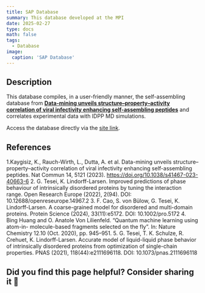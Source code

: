 ```yaml
---
title: SAP Database
summary: This database developed at the MPI
date: 2025-02-27
type: docs
math: false
tags:
  - Database
image:
  caption: 'SAP Database'
---
```


## Description

This database compiles, in a user-friendly manner, the self-assembling database from **[Data-mining unveils structure–property–activity correlation of viral infectivity enhancing self-assembling peptides](https://www.nature.com/articles/s41467-023-40663-6)** and correlates experimental data with IDPP MD simulations.

Access the database directly via the [site link](https://indeepold.streamlit.app/).

## References

1.Kaygisiz, K., Rauch-Wirth, L., Dutta, A. et al. Data-mining unveils structure–property–activity correlation of viral infectivity enhancing self-assembling peptides. Nat Commun 14, 5121 (2023). https://doi.org/10.1038/s41467-023-40663-6
2. G. Tesei, K. Lindorff-Larsen. Improved predictions of phase behaviour of intrinsically disordered proteins by tuning the interaction range. Open Research Europe (2022), 2(94). DOI: 10.12688/openreseurope.14967.2
3. F. Cao, S. von Bülow, G. Tesei, K. Lindorff-Larsen. A coarse-grained model for disordered and multi-domain proteins. Protein Science (2024), 33(11):e5172. DOI: 10.1002/pro.5172
4. Bing Huang and O. Anatole Von Lilienfeld. “Quantum machine learning using atom-in-
molecule-based fragments selected on the fly”. In: Nature Chemistry 12.10 (Oct. 2020),
pp. 945–951.
5. G. Tesei, T. K. Schulze, R. Crehuet, K. Lindorff-Larsen. Accurate model of liquid-liquid phase behavior of intrinsically disordered proteins from optimization of single-chain properties. PNAS (2021), 118(44):e2111696118. DOI: 10.1073/pnas.2111696118


## Did you find this page helpful? Consider sharing it 🙌